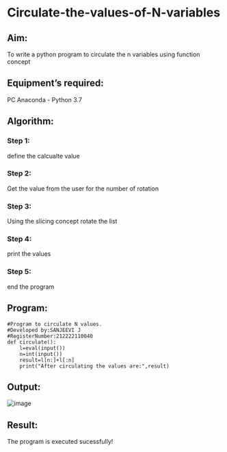 # Circulate-the-values-of-N-variables
## Aim:
To write a python program to circulate the n variables using function concept
## Equipment’s required:
PC
Anaconda - Python 3.7
## Algorithm: 
### Step 1: 
define the calcualte value 
### Step 2: 
Get the value from the user for the number of rotation
### Step 3: 
Using the slicing concept rotate the list

### Step 4: 
print the values
### Step 5: 
end the program
## Program:
```
#Program to circulate N values.
#Developed by:SANJEEVI J 
#RegisterNumber:212222110040
def circulate():
    l=eval(input())
    n=int(input())
    result=l[n:]+l[:n]
    print("After circulating the values are:",result)

```
## Output:
![image](https://user-images.githubusercontent.com/121484976/227839234-48260868-104d-4722-a509-9ec1d7d84e3c.png)

## Result:
The program is executed sucessfully!
